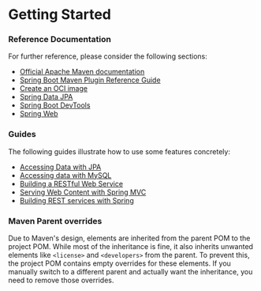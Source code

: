 # Getting Started

### Reference Documentation
For further reference, please consider the following sections:

* [Official Apache Maven documentation](https://maven.apache.org/guides/index.html)
* [Spring Boot Maven Plugin Reference Guide](https://docs.spring.io/spring-boot/3.3.6.RELEASE/maven-plugin)
* [Create an OCI image](https://docs.spring.io/spring-boot/3.3.6.RELEASE/maven-plugin/build-image.html)
* [Spring Data JPA](https://docs.spring.io/spring-boot/3.3.6.RELEASE/reference/data/sql.html#data.sql.jpa-and-spring-data)
* [Spring Boot DevTools](https://docs.spring.io/spring-boot/3.3.6.RELEASE/reference/using/devtools.html)
* [Spring Web](https://docs.spring.io/spring-boot/3.3.6.RELEASE/reference/web/servlet.html)

### Guides
The following guides illustrate how to use some features concretely:

* [Accessing Data with JPA](https://spring.io/guides/gs/accessing-data-jpa/)
* [Accessing data with MySQL](https://spring.io/guides/gs/accessing-data-mysql/)
* [Building a RESTful Web Service](https://spring.io/guides/gs/rest-service/)
* [Serving Web Content with Spring MVC](https://spring.io/guides/gs/serving-web-content/)
* [Building REST services with Spring](https://spring.io/guides/tutorials/rest/)

### Maven Parent overrides

Due to Maven's design, elements are inherited from the parent POM to the project POM.
While most of the inheritance is fine, it also inherits unwanted elements like `<license>` and `<developers>` from the parent.
To prevent this, the project POM contains empty overrides for these elements.
If you manually switch to a different parent and actually want the inheritance, you need to remove those overrides.

